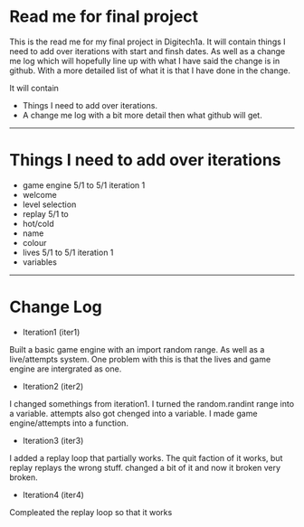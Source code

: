 # Read me for final project
This is the read me for my final project in Digitech1a. 
 It will contain things I need to add over iterations with start and finsh dates. As well as a change me log which will hopefully line up with what I have said the change is in github. With a more detailed list of what it is that I have done in the change.

It will contain
- Things I need to add over iterations.
- A change me log with a bit more detail then what github will get.
___

# Things I need to add over iterations
- game engine 5/1 to 5/1 iteration 1
- welcome
- level selection
- replay 5/1 to
- hot/cold
- name
- colour
- lives 5/1 to 5/1 iteration 1
- variables
---
# Change Log
- Iteration1 (iter1)
  
Built a basic game engine with an import random range. As well as a live/attempts system. One problem with this is that the lives and game engine are intergrated as one.

- Iteration2 (iter2)

I changed somethings from iteration1. I turned the random.randint range into a variable. attempts also got chenged into a variable. I made game engine/attempts into a function. 

- Iteration3 (iter3)

I added a replay loop that partially works. The quit faction of it works, but replay replays the wrong stuff. changed a bit of it and now it broken very broken.

- Iteration4 (iter4)

Compleated the replay loop so that it works